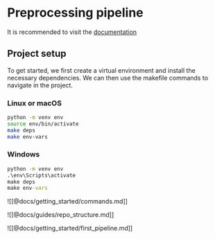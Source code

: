 # Preprocessing pipeline
It is recommended to visit the [documentation](https://preprocessing-pipeline.pages.dev/)

## Project setup
To get started, we first create a virtual environment and install the 
necessary dependencies. We can then use the makefile commands to navigate in 
the project.

### Linux or macOS
```bash
python -m venv env
source env/bin/activate
make deps
make env-vars
```

### Windows
```bat
python -m venv env
.\env\Scripts\activate
make deps
make env-vars
```

![[@docs/getting_started/commands.md]]

![[@docs/guides/repo_structure.md]]

![[@docs/getting_started/first_pipeline.md]]



